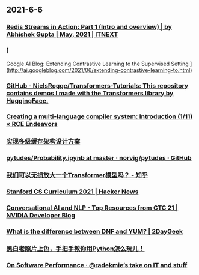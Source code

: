 
## 2021-6-6

### [Redis Streams in Action: Part 1 (Intro and overview) | by Abhishek Gupta | May, 2021 | ITNEXT](https://itnext.io/redis-streams-in-action-part-1-intro-and-overview-135f66d3ab58)

### [
Google AI Blog: Extending Contrastive Learning to the Supervised Setting
](http://ai.googleblog.com/2021/06/extending-contrastive-learning-to.html)

### [GitHub - NielsRogge/Transformers-Tutorials: This repository contains demos I made with the Transformers library by HuggingFace.](https://github.com/NielsRogge/Transformers-Tutorials)

### [Creating a multi-language compiler system: Introduction (1/11) «  RCE Endeavors](https://www.codereversing.com/blog/archives/358)

### [实现多级缓存架构设计方案](https://xie.infoq.cn/article/8b2e00206eab6adae2de51a29)

### [pytudes/Probability.ipynb at master · norvig/pytudes · GitHub](https://github.com/norvig/pytudes/blob/master/ipynb/Probability.ipynb)

### [我们可以无损放大一个Transformer模型吗？ - 知乎](https://zhuanlan.zhihu.com/p/378170000)

### [Stanford CS Curriculum 2021 | Hacker News](https://news.ycombinator.com/item?id=27388391)

### [Conversational AI and NLP - Top Resources from GTC 21 | NVIDIA Developer Blog](https://developer.nvidia.com/blog/conversational-ai-and-nlp-top-resources-from-gtc-21/)

### [What is the difference between DNF and YUM? | 2DayGeek](https://www.2daygeek.com/comparison-difference-between-dnf-vs-yum/)

### [黑白老照片上色，手把手教你用Python怎么玩儿！](https://juejin.cn/post/6967382129915199495)

### [On Software Performance · @radekmie’s take on IT and stuff](https://radekmie.github.io/blog/on-software-performance/)